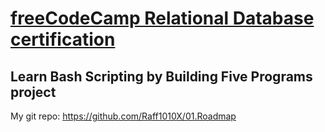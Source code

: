 # [freeCodeCamp Relational Database certification](https://www.freecodecamp.org/learn/relational-database/)

## Learn Bash Scripting by Building Five Programs project

My git repo: https://github.com/Raff1010X/01.Roadmap